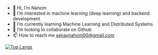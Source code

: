 - 👋 Hi, I’m Nahom
- 👀 I’m interested in machine learning (deep learning) and backend development
- 🌱 I’m currently learning Machine Learning and Distributed Systems
- 💞️ I’m looking to collaborate on Github
- 📫 How to reach me senaynahom00@gmail.com

<!---
Nahom32/Nahom32 is a ✨ special ✨ repository because its `README.md` (this file) appears on your GitHub profile.
You can click the Preview link to take a look at your changes.
--->
[![Top Langs](https://github-readme-stats.vercel.app/api/top-langs/?username=Nahom32&size_weight=0.5&count_weight=0.5)](https://github.com/anuraghazra/github-readme-stats)
